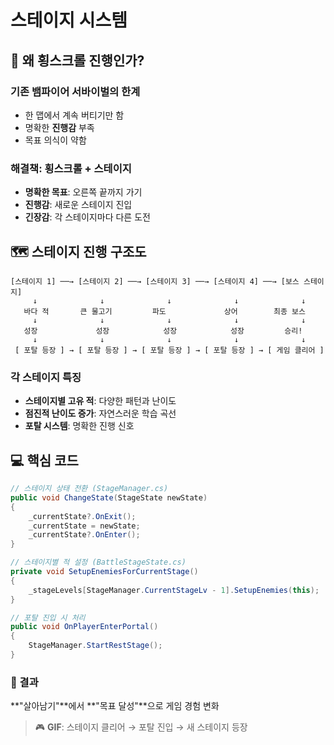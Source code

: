 # 스테이지 시스템

## 🤔 왜 횡스크롤 진행인가?

### 기존 뱀파이어 서바이벌의 한계
- 한 맵에서 계속 버티기만 함
- 명확한 **진행감** 부족
- 목표 의식이 약함

### 해결책: 횡스크롤 + 스테이지
- **명확한 목표**: 오른쪽 끝까지 가기
- **진행감**: 새로운 스테이지 진입
- **긴장감**: 각 스테이지마다 다른 도전

## 🗺️ 스테이지 진행 구조도

```
[스테이지 1] ──→ [스테이지 2] ──→ [스테이지 3] ──→ [스테이지 4] ──→ [보스 스테이지]
     ↓              ↓              ↓              ↓              ↓
   바다 적       큰 물고기         파도             상어        최종 보스
     ↓              ↓              ↓              ↓              ↓
   성장             성장            성장            성장         승리!
     ↓              ↓              ↓              ↓              ↓
 [ 포탈 등장 ] → [ 포탈 등장 ] → [ 포탈 등장 ] → [ 포탈 등장 ] → [ 게임 클리어 ]
```

### 각 스테이지 특징
- **스테이지별 고유 적**: 다양한 패턴과 난이도
- **점진적 난이도 증가**: 자연스러운 학습 곡선
- **포탈 시스템**: 명확한 진행 신호

## 💻 핵심 코드

```csharp
// 스테이지 상태 전환 (StageManager.cs)
public void ChangeState(StageState newState)
{
    _currentState?.OnExit();
    _currentState = newState;
    _currentState?.OnEnter();
}

// 스테이지별 적 설정 (BattleStageState.cs)
private void SetupEnemiesForCurrentStage()
{
    _stageLevels[StageManager.CurrentStageLv - 1].SetupEnemies(this);
}

// 포탈 진입 시 처리
public void OnPlayerEnterPortal()
{
    StageManager.StartRestStage();
}
```

### 🎯 결과
**"살아남기"**에서 **"목표 달성"**으로 게임 경험 변화

> 🎮 **GIF**: 스테이지 클리어 → 포탈 진입 → 새 스테이지 등장 